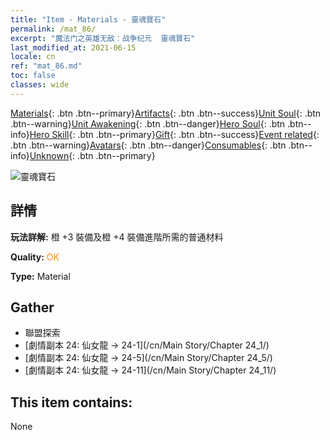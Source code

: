 ```yaml
---
title: "Item - Materials - 靈魂寶石"
permalink: /mat_86/
excerpt: "魔法门之英雄无敌：战争纪元  靈魂寶石"
last_modified_at: 2021-06-15
locale: cn
ref: "mat_86.md"
toc: false
classes: wide
---
```

 [Materials](/ItemsCN/){: .btn .btn--primary}[Artifacts](/ItemsCN/Artifacts/){: .btn .btn--success}[Unit Soul](/ItemsCN/UnitSoul/){: .btn .btn--warning}[Unit Awakening](/ItemsCN/UnitAwakening/){: .btn .btn--danger}[Hero Soul](/ItemsCN/HeroSoul/){: .btn .btn--info}[Hero Skill](/ItemsCN/HeroSkill/){: .btn .btn--primary}[Gift](/ItemsCN/Gift/){: .btn .btn--success}[Event related](/ItemsCN/Events/){: .btn .btn--warning}[Avatars](/ItemsCN/Avatars/){: .btn .btn--danger}[Consumables](/ItemsCN/Consumables/){: .btn .btn--info}[Unknown](/ItemsCN/Unknown/){: .btn .btn--primary}

 ![靈魂寶石](/images/t/i_cailiao_baoshi3.png)

## 詳情
 **玩法詳解:** 橙 +3 裝備及橙 +4 裝備進階所需的普通材料

 **Quality:** <span style="color: #FF8C00">OK</span>

 **Type:** Material

## Gather

*    聯盟探索 
*    [劇情副本 24: 仙女龍 -> 24-1](/cn/Main Story/Chapter 24_1/) 
*    [劇情副本 24: 仙女龍 -> 24-5](/cn/Main Story/Chapter 24_5/) 
*    [劇情副本 24: 仙女龍 -> 24-11](/cn/Main Story/Chapter 24_11/) 

## This item contains:

  None

